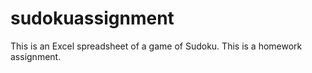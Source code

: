 # sudokuassignment
This is an Excel spreadsheet of a game of Sudoku. This is a homework assignment. 
